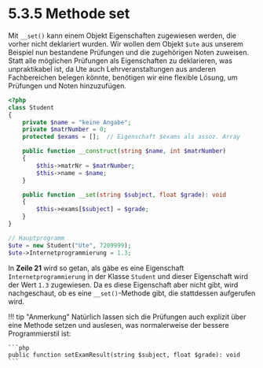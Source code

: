 # 5.3.5 Methode set

Mit `__set()` kann einem Objekt Eigenschaften zugewiesen werden, die vorher nicht deklariert wurden. Wir wollen dem Objekt `$ute` aus unserem Beispiel nun bestandene Prüfungen und die zugehörigen Noten zuweisen. Statt alle möglichen Prüfungen als Eigenschaften zu deklarieren, was unpraktikabel ist, da Ute auch Lehrveranstaltungen aus anderen Fachbereichen belegen könnte, benötigen wir eine flexible Lösung, um Prüfungen und Noten hinzuzufügen.

```php linenums="1"
<?php
class Student
{
    private $name = "keine Angabe";
    private $matrNumber = 0;      
    protected $exams = [];  // Eigenschaft $exams als assoz. Array

    public function __construct(string $name, int $matrNumber)
    {
        $this->matrNr = $matrNumber;
        $this->name = $name;
    }

    public function __set(string $subject, float $grade): void
    {
        $this->exams[$subject] = $grade;
    }
}

// Hauptprogramm
$ute = new Student("Ute", 7209999);
$ute->Internetprogrammierung = 1.3;
```

In **Zeile 21** wird so getan, als gäbe es eine Eigenschaft `Internetprogrammierung` in der Klasse `Student` und dieser Eigenschaft wird der Wert `1.3` zugewiesen. Da es diese Eigenschaft aber nicht gibt, wird nachgeschaut, ob es eine `__set()`-Methode gibt, die stattdessen aufgerufen wird.

!!! tip "Anmerkung"
    Natürlich lassen sich die Prüfungen auch explizit über eine Methode setzen und auslesen, was normalerweise der bessere Programmierstil ist:

    ```php
    public function setExamResult(string $subject, float $grade): void
    ```
